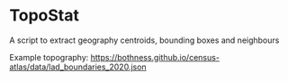 # TopoStat
A script to extract geography centroids, bounding boxes and neighbours


Example topography:
https://bothness.github.io/census-atlas/data/lad_boundaries_2020.json
